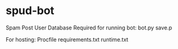 # spud-bot

Spam Post User Database
Required for running bot:
bot.py
save.p

For hosting:
Procfile
requirements.txt
runtime.txt
